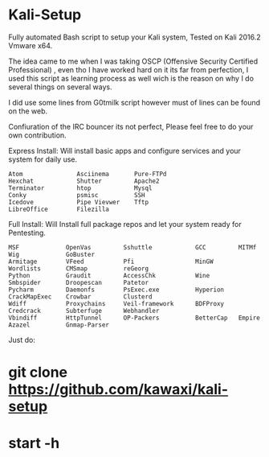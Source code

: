 # Kali-Setup
Fully automated Bash script to setup your Kali system, Tested on Kali 2016.2 Vmware x64.

The idea came to me when I was taking OSCP (Offensive Security Certified Professional)  , even tho I have worked hard on it its far from perfection, I used this script as learning process as well wich is the reason on why I do several things on several ways.

I did use some lines from G0tmilk script however must of lines can be found on the web.

Confiuration of the IRC bouncer its not perfect, Please feel free to do your own contribution.

Express Install: Will install basic apps and configure services and your system for daily use.

	Atom               Asciinema       Pure-FTPd
	Hexchat            Shutter         Apache2
	Terminator         htop            Mysql
	Conky              psmisc          SSH
	Icedove            Pipe Vievwer    Tftp
	LibreOffice        Filezilla


Full Install: Will Install full package repos and let your system ready for Pentesting.

	MSF				OpenVas			Sshuttle			GCC			MITMf			Wig				GoBuster
	Armitage		VFeed			Pfi					MinGW		Wordlists		CMSmap			reGeorg	
	Python			Graudit			AccessChk			Wine		Smbspider		Droopescan		Patetor
	Pycharm			Daemonfs		PsExec.exe			Hyperion	CrackMapExec	Crowbar			Clusterd
	Wdiff			Proxychains		Veil-framework		BDFProxy	Credcrack		Subterfuge		Webhandler
	Vbindiff		HttpTunnel		OP-Packers			BetterCap	Empire			Azazel			Gnmap-Parser
	


Just do: 

# git clone https://github.com/kawaxi/kali-setup

# start -h


